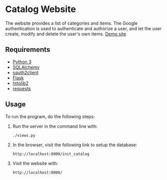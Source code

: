 # Catalog Website
The website provides a list of categories and items. The Google authentication is used to authenticate and authorize a user, and let the user create, modify and delete the user's own items. [Demo site](http://itemcatapp.herokuapp.com/)

## Requirements
- [Python 3](https://www.python.org/downloads/)
- [SQLAlchemy](https://www.sqlalchemy.org/download.html)
- [oauth2client](https://oauth2client.readthedocs.io/en/latest/)
- [Flask](http://flask.pocoo.org/)
- [httplib2](http://httplib2.readthedocs.io/en/latest/)
- [requests](http://docs.python-requests.org/en/master/)

## Usage
To run the program, do the following steps:
1. Run the server in the command line with:
    ```
    ./views.py
    ```
2. In the browser, visit the following link to setup the database:
    ```
    http://localhost:8000/init_catalog
    ```
3. Visit the website with:
    ```
    http://localhost:8000/
    ```
